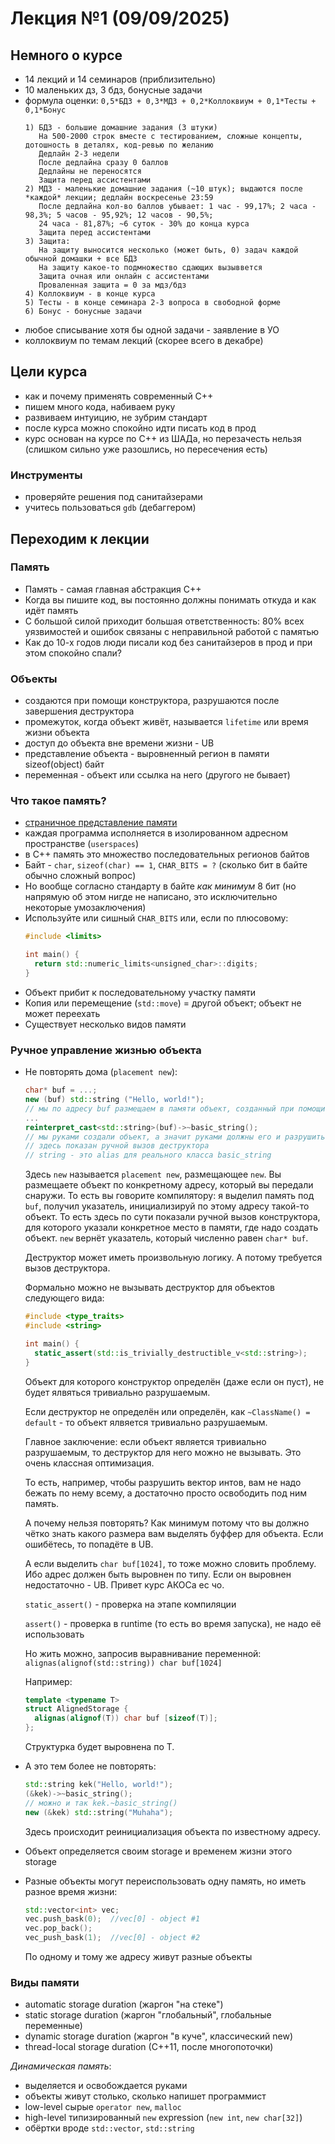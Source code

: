 # Лекция №1 (09/09/2025)
## Немного о курсе
- 14 лекций и 14 семинаров (приблизительно)
- 10 маленьких дз, 3 бдз, бонусные задачи
- формула оценки: `0,5*БДЗ + 0,3*МДЗ + 0,2*Коллоквиум + 0,1*Тесты + 0,1*Бонус`
  ```
  1) БДЗ - большие домашние задания (3 штуки)
     На 500-2000 строк вместе с тестированием, сложные концепты, дотошность в деталях, код-ревью по желанию
     Дедлайн 2-3 недели
     После дедлайна сразу 0 баллов
     Дедлайны не переносятся
     Защита перед ассистентами
  2) МДЗ - маленькие домашние задания (~10 штук); выдаются после *каждой* лекции; дедлайн воскресенье 23:59
     После дедлайна кол-во баллов убывает: 1 час - 99,17%; 2 часа - 98,3%; 5 часов - 95,92%; 12 часов - 90,5%;
     24 часа - 81,87%; ~6 суток - 30% до конца курса
     Защита перед ассистентами
  3) Защита:
     На защиту выносится несколько (может быть, 0) задач каждой обычной домашки + все БДЗ
     На защиту какое-то подмножество сдающих вызыввется
     Защита очная или онлайн с ассистентами
     Проваленная защита = 0 за мдз/бдз
  4) Коллоквиум - в конце курса
  5) Тесты - в конце семинара 2-3 вопроса в свободной форме
  6) Бонус - бонусные задачи
  ```
- любое списывание хотя бы одной задачи - заявление в УО
- коллоквиум по темам лекций (скорее всего в декабре)



## Цели курса
- как и почему применять современный C++
- пишем много кода, набиваем руку
- развиваем интуицию, не зубрим стандарт
- после курса можно спокойно идти писать код в прод
- курс основан на курсе по C++ из ШАДа, но перезачесть нельзя (слишком сильно уже разошлись, но пересечения есть)

### Инструменты
- проверяйте решения под санитайзерами
- учитесь пользоваться `gdb` (дебаггером)



## Переходим к лекции
### Память
- Память - самая главная абстракция C++
- Когда вы пишите код, вы постоянно должны понимать откуда и как идёт память
- С большой силой приходит большая ответственность: 80% всех уязвимостей и ошибок связаны с неправильной работой с памятью
- Как до 10-х годов люди писали код без санитайзеров в прод и при этом спокойно спали?

### Объекты
- создаются при помощи конструктора, разрушаются после завершения деструктора
- промежуток, когда объект живёт, называется `lifetime` или время жизни объекта
- доступ до объекта вне времени жизни - UB
- представление объекта - выровненный регион в памяти sizeof(object) байт
- переменная - объект или ссылка на него (другого не бывает)

### Что такое память?
- [страничное представление памяти](https://habr.com/ru/articles/345766/)
- каждая программа исполняется в изолированном адресном пространстве (`userspaces`)
- в C++ память это множество последовательных регионов байтов
- Байт - `char`, `sizeof(char) == 1`, `CHAR_BITS = ?` (сколько бит в байте обычно сложный вопрос)
- Но вообще согласно стандарту в байте *как минимум* 8 бит (но напрямую об этом нигде не написано, это исключительно некоторые умозаключения)
- Используйте или сишный `CHAR_BITS` или, если по плюсовому:
  ```cpp
  #include <limits>

  int main() {
    return std::numeric_limits<unsigned_char>::digits;
  }
  ```
- Объект прибит к последовательному участку памяти
- Копия или перемещение (`std::move`) = другой объект; объект не может переехать
- Существует несколько видов памяти

### Ручное управление жизнью объекта
- Не повторять дома (`placement new`):
  ```cpp
  char* buf = ...;
  new (buf) std::string ("Hello, world!");
  // мы по адресу buf размещаем в памяти объект, созданный при помощи std::string
  ...
  reinterpret_cast<std::string>(buf)->~basic_string();
  // мы руками создали объект, а значит руками должны его и разрушить
  // здесь показан ручной вызов деструктора
  // string - это alias для реального класса basic_string
  ```
  Здесь `new` называется `placement new`, размещающее `new`. Вы размещаете объект по конкретному адресу, который вы передали снаружи. То есть вы говорите компилятору: я выделил память под `buf`, получил указатель, инициализируй по этому адресу такой-то объект. То есть здесь по сути показали ручной вызов конструктора, для которого указали конкретное место в памяти, где надо создать объект. `new` вернёт указатель, который численно равен `char* buf`.

  Деструктор может иметь произвольную логику. А потому требуется вызов деструктора.

  Формально можно не вызывать деструктор для объектов следующего вида:
  ```cpp
  #include <type_traits>
  #include <string>

  int main() {
    static_assert(std::is_trivially_destructible_v<std::string>);
  }
  ```
  Объект для которого конструктор определён (даже если он пуст), не будет ялвяться тривиально разрушаемым.

  Если деструктор не определён или определён, как `~ClassName() = default` - то объект ялвяется тривиально разрушаемым.

  Главное заключение: если объект является тривиально разрушаемым, то деструктор для него можно не вызывать. Это очень классная оптимизация.

  То есть, например, чтобы разрушить вектор интов, вам не надо бежать по нему всему, а достаточно просто освободить под ним память.

  А почему нельзя повторять? Как минимум потому что вы должно чётко знать какого размера вам выделять буффер для объекта. Если ошибётесь, то попадёте в UB.

  А если выделить `char buf[1024]`, то тоже можно словить проблему. Ибо адрес должен быть выровнен по типу. Если он выровнен недостаточно - UB. Привет курс АКОСа ес чо.

  `static_assert()` - проверка на этапе компиляции

  `assert()` - проверка в runtime (то есть во время запуска), не надо её использовать

  Но жить можно, запросив выравнивание переменной: `alignas(alignof(std::string)) char buf[1024]`

  Например:
  ```cpp
  template <typename T>
  struct AlignedStorage {
    alignas(alignof(T)) char buf [sizeof(T)];
  };
  ```
  Структурка будет выровнена по T.
- А это тем более не повторять:
  ```cpp
  std::string kek("Hello, world!");
  (&kek)->~basic_string();
  // можно и так kek.~basic_string()
  new (&kek) std::string("Muhaha"); 
  ```
  Здесь происходит реинициализация объекта по известному адресу.
- Объект определяется своим storage и временем жизни этого storage
- Разные объекты могут переиспользовать одну память, но иметь разное время жизни:
  ```cpp
  std::vector<int> vec;
  vec.push_bask(0);  //vec[0] - object #1
  vec.pop_back();
  vec_push_bask(1);  //vec[0] - object #2
  ```
  По одному и тому же адресу живут разные объекты

### Виды памяти
- automatic storage duration (жаргон "на стеке")
- static storage duration (жаргон "глобальный", глобальные переменные)
- dynamic storage duration (жаргон "в куче", классический new)
- thread-local storage duration (C++11, после многопоточки)

*Динамическая память*:
- выделяется и освобождается руками
- объекты живут столько, сколько напишет программист
- low-level сырые `operator new`, `malloc`
- high-level типизированный `new` expression (`new int`, `new char[32]`)
- обёртки вроде `std::vector`, `std::string`
